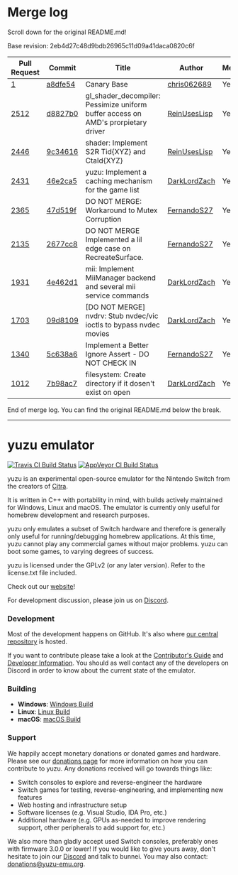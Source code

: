 # Merge log

Scroll down for the original README.md!

Base revision: 2eb4d27c48d9bdb26965c11d09a41daca0820c6f

|Pull Request|Commit|Title|Author|Merged?|
|----|----|----|----|----|
|[1](https://github.com/yuzu-emu/yuzu-canary/pull/1)|[a8dfe54](https://github.com/yuzu-emu/yuzu-canary/pull/1/files/)|Canary Base|[chris062689](https://github.com/chris062689)|Yes|
|[2512](https://github.com/yuzu-emu/yuzu/pull/2512)|[d8827b0](https://github.com/yuzu-emu/yuzu/pull/2512/files/)|gl_shader_decompiler: Pessimize uniform buffer access on AMD's prorpietary driver|[ReinUsesLisp](https://github.com/ReinUsesLisp)|Yes|
|[2446](https://github.com/yuzu-emu/yuzu/pull/2446)|[9c34616](https://github.com/yuzu-emu/yuzu/pull/2446/files/)| shader: Implement S2R Tid{XYZ} and CtaId{XYZ} |[ReinUsesLisp](https://github.com/ReinUsesLisp)|Yes|
|[2431](https://github.com/yuzu-emu/yuzu/pull/2431)|[46e2ca5](https://github.com/yuzu-emu/yuzu/pull/2431/files/)|yuzu: Implement a caching mechanism for the game list|[DarkLordZach](https://github.com/DarkLordZach)|Yes|
|[2365](https://github.com/yuzu-emu/yuzu/pull/2365)|[47d519f](https://github.com/yuzu-emu/yuzu/pull/2365/files/)|DO NOT MERGE: Workaround to Mutex Corruption|[FernandoS27](https://github.com/FernandoS27)|Yes|
|[2135](https://github.com/yuzu-emu/yuzu/pull/2135)|[2677cc8](https://github.com/yuzu-emu/yuzu/pull/2135/files/)|DO NOT MERGE Implemented a lil edge case on RecreateSurface.|[FernandoS27](https://github.com/FernandoS27)|Yes|
|[1931](https://github.com/yuzu-emu/yuzu/pull/1931)|[4e462d1](https://github.com/yuzu-emu/yuzu/pull/1931/files/)|mii: Implement MiiManager backend and several mii service commands|[DarkLordZach](https://github.com/DarkLordZach)|Yes|
|[1703](https://github.com/yuzu-emu/yuzu/pull/1703)|[09d8109](https://github.com/yuzu-emu/yuzu/pull/1703/files/)|[DO NOT MERGE] nvdrv: Stub nvdec/vic ioctls to bypass nvdec movies|[DarkLordZach](https://github.com/DarkLordZach)|Yes|
|[1340](https://github.com/yuzu-emu/yuzu/pull/1340)|[5c638a6](https://github.com/yuzu-emu/yuzu/pull/1340/files/)|Implement a Better Ignore Assert - DO NOT CHECK IN|[FernandoS27](https://github.com/FernandoS27)|Yes|
|[1012](https://github.com/yuzu-emu/yuzu/pull/1012)|[7b98ac7](https://github.com/yuzu-emu/yuzu/pull/1012/files/)|filesystem: Create directory if it dosen't exist on open|[DarkLordZach](https://github.com/DarkLordZach)|Yes|


End of merge log. You can find the original README.md below the break.

------

yuzu emulator
=============
[![Travis CI Build Status](https://travis-ci.org/yuzu-emu/yuzu.svg?branch=master)](https://travis-ci.org/yuzu-emu/yuzu)
[![AppVeyor CI Build Status](https://ci.appveyor.com/api/projects/status/77k97svb2usreu68?svg=true)](https://ci.appveyor.com/project/bunnei/yuzu)

yuzu is an experimental open-source emulator for the Nintendo Switch from the creators of [Citra](https://citra-emu.org/).

It is written in C++ with portability in mind, with builds actively maintained for Windows, Linux and macOS. The emulator is currently only useful for homebrew development and research purposes.

yuzu only emulates a subset of Switch hardware and therefore is generally only useful for running/debugging homebrew applications. At this time, yuzu cannot play any commercial games without major problems. yuzu can boot some games, to varying degrees of success.

yuzu is licensed under the GPLv2 (or any later version). Refer to the license.txt file included.

Check out our [website](https://yuzu-emu.org/)!

For development discussion, please join us on [Discord](https://discord.gg/XQV6dn9).

### Development

Most of the development happens on GitHub. It's also where [our central repository](https://github.com/yuzu-emu/yuzu) is hosted.

If you want to contribute please take a look at the [Contributor's Guide](CONTRIBUTING.md) and [Developer Information](https://github.com/yuzu-emu/yuzu/wiki/Developer-Information). You should as well contact any of the developers on Discord in order to know about the current state of the emulator.

### Building

* __Windows__: [Windows Build](https://github.com/yuzu-emu/yuzu/wiki/Building-For-Windows)
* __Linux__: [Linux Build](https://github.com/yuzu-emu/yuzu/wiki/Building-For-Linux)
* __macOS__: [macOS Build](https://github.com/yuzu-emu/yuzu/wiki/Building-for-macOS)


### Support
We happily accept monetary donations or donated games and hardware. Please see our [donations page](https://yuzu-emu.org/donate/) for more information on how you can contribute to yuzu. Any donations received will go towards things like:
* Switch consoles to explore and reverse-engineer the hardware
* Switch games for testing, reverse-engineering, and implementing new features
* Web hosting and infrastructure setup
* Software licenses (e.g. Visual Studio, IDA Pro, etc.)
* Additional hardware (e.g. GPUs as-needed to improve rendering support, other peripherals to add support for, etc.)

We also more than gladly accept used Switch consoles, preferably ones with firmware 3.0.0 or lower! If you would like to give yours away, don't hesitate to join our [Discord](https://discord.gg/VXqngT3) and talk to bunnei. You may also contact: donations@yuzu-emu.org.
